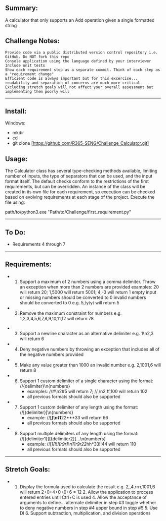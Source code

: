 Summary:
-------------
A calculator that only supports an Add operation given a single formatted string


Challenge Notes:
-------------
    Provide code via a public distributed version control repository i.e. GitHub. Do NOT fork this repo
    Console application using the language defined by your interviewer
    Include unit tests
    Show each requirement step as a separate commit. Think of each step as a "requirement change"
    Efficient code is always important but for this excercise... readability and separation of concerns are much more critical
    Excluding stretch goals will not affect your overall assessment but implementing them poorly will
_______________________________________________________________________________________________

Install:
-------------
Windows:
- mkdir 
- cd 
- git clone [https://github.com/R365-SENG/Challenge_Calculator.git]

Usage:
-------------

The Calculator class has several type-checking methods available, limiting number of inputs, the type of separators that can be used, and the input format itself. 
The default checks conform to the restrictions of the first requirements, but can be overridden. An instance of the class will be created in its own file for each requirement, so execution can be checked based on evolving requirements at each stage of the project.
Execute the file using:

path/to/python3.exe "Path/to/Challenge/first_requirement.py"

______________________________________________________________________________________________________________________________________________

To Do:
----------
 - Requirements 4 through 7
_______________________________________________________________________________________________________________________________________________

Requirements:
-------------

+    1.  Support a maximum of 2 numbers using a comma delimiter. Throw an exception when more than 2 numbers are provided
        examples: 20 will return 20; 1,5000 will return 5001; 4,-3 will return 1
        empty input or missing numbers should be converted to 0
        invalid numbers should be converted to 0 e.g. 5,tytyt will return 5

+    2. Remove the maximum constraint for numbers e.g. 1,2,3,4,5,6,7,8,9,10,11,12 will return 78

-    3. Support a newline character as an alternative delimiter e.g. 1\n2,3 will return 6

-    4. Deny negative numbers by throwing an exception that includes all of the negative numbers provided

-    5. Make any value greater than 1000 an invalid number e.g. 2,1001,6 will return 8
    
-    6. Support 1 custom delimiter of a single character using the format: //{delimiter}\n{numbers}
        - examples: //#\n2#5 will return 7; //,\n2,ff,100 will return 102
        - all previous formats should also be supported
-    7. Support 1 custom delimiter of any length using the format: //[{delimiter}]\n{numbers}
        - example: //[***]\n11***22***33 will return 66
        - all previous formats should also be supported
-    8. Support multiple delimiters of any length using the format: //[{delimiter1}][{delimiter2}]...\n{numbers}
        - example: //[*][!!][r9r]\n11r9r22*hh*33!!44 will return 110
        - all previous formats should also be supported

______________________________________________________________________________________________________________________________________________

Stretch Goals:
--------------

+    1. Display the formula used to calculate the result e.g. 2,,4,rrrr,1001,6 will return 2+0+4+0+0+6 = 12
    2. Allow the application to process entered entries until Ctrl+C is used
    4. Allow the acceptance of arguments to define...
        alternate delimiter in step #3
        toggle whether to deny negative numbers in step #4
        upper bound in step #5
    5. Use DI
    6. Support subtraction, multiplication, and division operations
